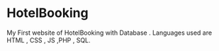 # HotelBooking
My First website of HotelBooking with Database . Languages used are HTML , CSS , JS ,PHP , SQL.
